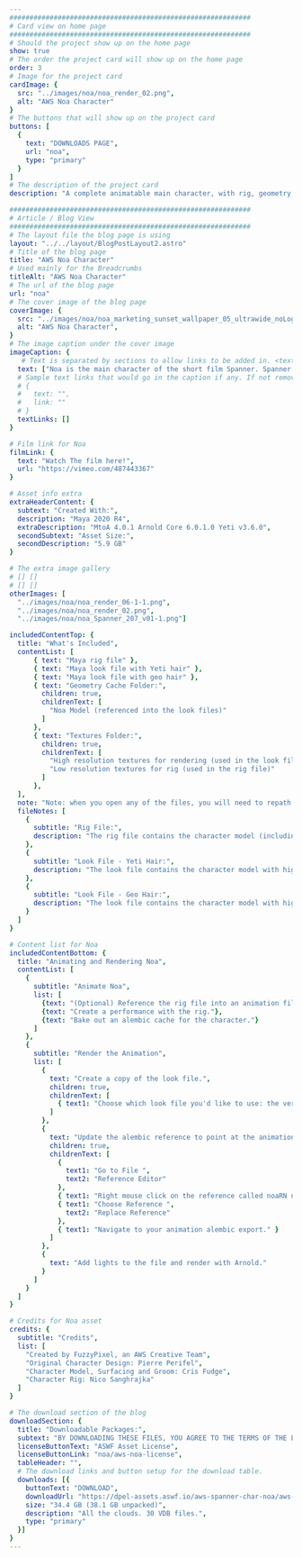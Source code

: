 ```yaml
---
############################################################
# Card view on home page
############################################################
# Should the project show up on the home page
show: true
# The order the project card will show up on the home page
order: 3
# Image for the project card
cardImage: {
  src: "../images/noa/noa_render_02.png",
  alt: "AWS Noa Character"
}
# The buttons that will show up on the project card
buttons: [
  {
    text: "DOWNLOADS PAGE",
    url: "noa",
    type: "primary"
  }
]
# The description of the project card
description: "A complete animatable main character, with rig, geometry, textures, and hair groom, represented in Maya. Noa is the hero of the short film Spanner, created by AWS’s in-house production team FuzzyPixel."

############################################################
# Article / Blog View
############################################################
# The layout file the blog page is using
layout: "../../layout/BlogPostLayout2.astro"
# Title of the blog page
title: "AWS Noa Character"
# Used mainly for the Breadcrumbs
titleAlt: "AWS Noa Character"
# The url of the blog page
url: "noa"
# The cover image of the blog page
coverImage: {
  src: "../images/noa/noa_marketing_sunset_wallpaper_05_ultrawide_noLogo.png",
  alt: "AWS Noa Character",
}
# The image caption under the cover image
imageCaption: {
   # Text is separated by sections to allow links to be added in. <text> <link> <text>
  text: ["Noa is the main character of the short film Spanner. Spanner was created by FuzzyPixel, a production team within AWS that consists of artists and creatives that push and test new cloud technologies to help ensure they stand up to the rigors of real-world production.",],
  # Sample text links that would go in the caption if any. If not remove them like this:
  # {
  #   text: "",
  #   link: ""
  # }
  textLinks: []
}

# Film link for Noa
filmLink: {
  text: "Watch The film here!",
  url: "https://vimeo.com/487443367"
}

# Asset info extra
extraHeaderContent: {
  subtext: "Created With:",
  description: "Maya 2020 R4",
  extraDescription: "MtoA 4.0.1 Arnold Core 6.0.1.0 Yeti v3.6.0",
  secondSubtext: "Asset Size:",
  secondDescription: "5.9 GB"
}

# The extra image gallery
# [] []
# [] []
otherImages: [ 
  "../images/noa/noa_render_06-1-1.png",
  "../images/noa/noa_render_02.png",
  "../images/noa/noa_Spanner_207_v01-1.png"]

includedContentTop: {
  title: "What's Included",
  contentList: [   
      { text: "Maya rig file" },
      { text: "Maya look file with Yeti hair" },
      { text: "Maya look file with geo hair" },
      { text: "Geometry Cache Folder:",
        children: true,
        childrenText: [
          "Noa Model (referenced into the look files)"
        ] 
      },
      { text: "Textures Folder:",
        children: true,
        childrenText: [
          "High resolution textures for rendering (used in the look files)",
          "Low resolution textures for rig (used in the rig file)"
        ] 
      },
  ],
  note: "Note: when you open any of the files, you will need to repath the textures, and in the look files you will need to repath the alembic cache, to point to the location of the files on your computer.",
  fileNotes: [
    {
      subtitle: "Rig File:",
      description: "The rig file contains the character model (including low resolution hair geometry) and simple materials with low resolution textures applied."
    },
    {
      subtitle: "Look File - Yeti Hair:",
      description: "The look file contains the character model with high resolution textures and materials applied. This look file also contains a Yeti hair system that can be simulated. In order to use this look file interactively or for rendering, you will need a Yeti license."
    },
    {
      subtitle: "Look File - Geo Hair:",
      description: "The look file contains the character model with high resolution textures and materials applied. This look file contains hair geometry, and does not require any extra licensing to render."
    }
  ]
}

# Content list for Noa
includedContentBottom: {
  title: "Animating and Rendering Noa",
  contentList: [
    {
      subtitle: "Animate Noa",
      list: [
        {text: "(Optional) Reference the rig file into an animation file."},
        {text: "Create a performance with the rig."},
        {text: "Bake out an alembic cache for the character."}
      ]
    },
    {
      subtitle: "Render the Animation",
      list: [
        {
          text: "Create a copy of the look file.",
          children: true,
          childrenText: [
            { text1: "Choose which look file you'd like to use: the version with Yeti hair, or the version without Yeti hair."}
          ] 
        },
        {
          text: "Update the alembic reference to point at the animation export you did earlier.",
          children: true,
          childrenText: [
            {
              text1: "Go to File ",
              text2: "Reference Editor"
            },
            { text1: "Right mouse click on the reference called noaRN noa.abc" },
            { text1: "Choose Reference ",
              text2: "Replace Reference" 
            },
            { text1: "Navigate to your animation alembic export." }
          ]
        },
        {
          text: "Add lights to the file and render with Arnold."
        }
      ]
    }
  ]
}

# Credits for Noa asset
credits: {
  subtitle: "Credits",
  list: [
    "Created by FuzzyPixel, an AWS Creative Team",
    "Original Character Design: Pierre Perifel",
    "Character Model, Surfacing and Groom: Cris Fudge",
    "Character Rig: Nico Sanghrajka"
  ]
}

# The download section of the blog
downloadSection: {
  title: "Downloadable Packages:",
  subtext: "BY DOWNLOADING THESE FILES, YOU AGREE TO THE TERMS OF THE LICENSE LINKED BELOW.",
  licenseButtonText: "ASWF Asset License",
  licenseButtonLink: "noa/aws-noa-license",
  tableHeader: "",
  # The download links and button setup for the download table.
  downloads: [{
    buttonText: "DOWNLOAD",
    downloadUrl: "https://dpel-assets.aswf.io/aws-spanner-char-noa/aws-spanner-char-noa.zip",
    size: "34.4 GB (38.1 GB unpacked)",
    description: "All the clouds. 30 VDB files.",
    type: "primary"
  }]
}
---
```

